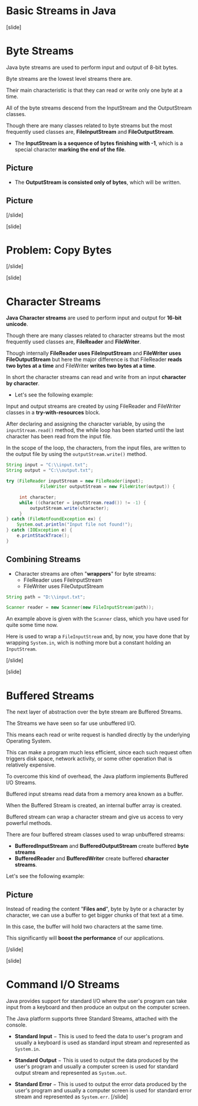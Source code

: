 # Basic Streams in Java


[slide]

# Byte Streams

Java byte streams are used to perform input and output of 8-bit bytes.

Byte streams are the lowest level streams there are.

Their main characteristic is that they can read or write only one byte at a time. 

All of the byte streams descend from the InputStream and the OutputStream classes.

Though there are many classes related to byte streams but the most frequently used classes are, **FileInputStream** and **FileOutputStream**.

- Тhe **InputStream is a sequence of bytes finishing with -1**, which is a special character **marking the end of the file**.

## Picture

- The **OutputStream is consisted only of bytes**, which will be written.

## Picture


[/slide]

[slide]
# Problem: Copy Bytes

[/slide]

[slide]

# Character Streams

**Java Character streams** are used to perform input and output for **16-bit unicode**.

Though there are many classes related to character streams but the most frequently used classes are, **FileReader** and **FileWriter**. 

Though internally **FileReader uses FileInputStream** and **FileWriter uses FileOutputStream** but here the major difference is that FileReader **reads two bytes at a time** and FileWriter **writes two bytes at a time**.

In short the character streams can read and write from an input **character by character**.

- Let's see the following example:

Input and output streams are created by using FileReader and FileWriter classes in a **try-with-resources** block.

After declaring and assigning the character variable, by using the `inputStream.read()` method, the while loop has been started until the last character has been read from the input file.

In the scope of the loop, the characters, from the input files, are written to the output file by using the `outputStream.write()` method.


```java
String input = "C:\\input.txt";
String output = "C:\\output.txt";

try (FileReader inputStream = new FileReader(input);
             FileWriter outputStream = new FileWriter(output)) {

     int character;
     while ((character = inputStream.read()) != -1) {
         outputStream.write(character);
     }
} catch (FileNotFoundException ex) {
    System.out.println("Input file not found!");
} catch (IOException e) {
    e.printStackTrace();
}

```

## Combining Streams

- Character streams are often "**wrappers**" for byte streams:
    - FileReader uses FileInputStream
    - FileWriter uses FileOutputStream

```java
String path = "D:\\input.txt";

Scanner reader = new Scanner(new FileInputStream(path));
```

An example above is given with the `Scanner` class, which you have used for quite some time now.

Here is used to wrap a `FileInputStream` and, by now, you have done that by wrapping `System.in`, wich is nothing more but a constant holding an `InputStream`.

[/slide]

[slide]

# Buffered Streams 

The next layer of abstraction over the byte stream are Buffered Streams. 

The Streams we have seen so far use unbuffered I/O. 

This means each read or write request is handled directly by the underlying Operating System.

This can make a program much less efficient, since each such request often triggers disk space, network activity, or some other operation that is relatively expensive.

To overcome this kind of overhead, the Java platform implements Buffered I/O Streams.

Buffered input streams read data from a memory area known as a buffer.

When the Buffered Stream is created, an internal buffer array is created.

Buffered stream can wrap a character stream and give us access to very powerful methods. 

There are four buffered stream classes used to wrap unbuffered streams:
 - **BufferedInputStream** and **BufferedOutputStream** create buffered **byte streams**
 - **BufferedReader** and **BufferedWriter** create buffered **character streams**.

Let's see the following example:

## Picture

Instead of reading the content "**Files and**", byte by byte or a character by character, we can use a buffer to get bigger chunks of that text at a time. 

In this case, the buffer will hold two characters at the same time. 

This significantly will **boost the performance** of our applications. 

[/slide]


[slide]

# Command I/O Streams 

Java provides support for standard I/O where the user's program can take input from a keyboard and then produce an output on the computer screen.

The Java platform supports three Standard Streams, attached with the console.

- **Standard Input** − This is used to feed the data to user's program and usually a keyboard is used as standard input stream and represented as `System.in`.

- **Standard Output** − This is used to output the data produced by the user's program and usually a computer screen is used for standard output stream and represented as `System.out`.

- **Standard Error** − This is used to output the error data produced by the user's program and usually a computer screen is used for standard error stream and represented as `System.err`.
[/slide]

